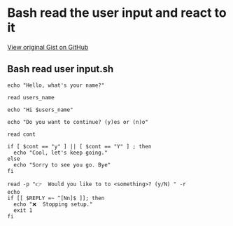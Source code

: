 # Bash read the user input and react to it

[View original Gist on GitHub](https://gist.github.com/Integralist/e7577572c0e8f59cbf34b91173d67dd4)

## Bash read user input.sh

```shell
echo "Hello, what's your name?"

read users_name

echo "Hi $users_name"

echo "Do you want to continue? (y)es or (n)o"

read cont

if [ $cont == "y" ] || [ $cont == "Y" ] ; then
  echo "Cool, let's keep going."
else
  echo "Sorry to see you go. Bye"
fi

read -p "👉  Would you like to to <something>? (y/N) " -r
echo
if [[ $REPLY =~ ^[Nn]$ ]]; then
  echo "❌  Stopping setup."
  exit 1
fi
```

